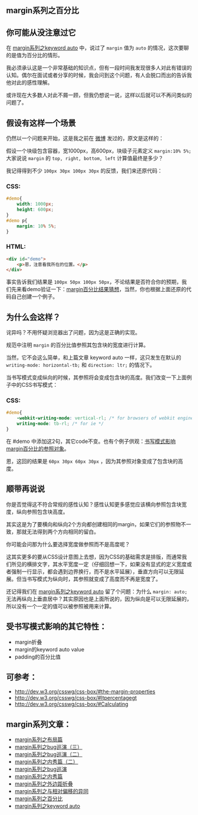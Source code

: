 ## margin系列之百分比

## 你可能从没注意过它

在 [margin系列之keyword auto](http://blog.doyoe.com/~posts/css/2013-11-29-margin%E7%B3%BB%E5%88%97%E4%B9%8Bkeyword%20auto.md) 中，说过了 `margin` 值为 `auto` 的情况，这次要聊的是值为百分比的情形。

我必须承认这是一个非常基础的知识点，但有一段时间我发现很多人对此有错误的认知。偶尔在面试或者分享的时候，我会问到这个问题，有人会脱口而出的告诉我他对此的感性理解。

或许现在大多数人对此不屑一顾，但我仍想说一说，这样以后就可以不再问类似的问题了。

## 假设有这样一个场景

仍然以一个问题来开始，这是我之前在 [微博](http://weibo.com/doyoe) 发过的，原文是这样的：

<!--more-->

假设一个块级包含容器，宽1000px，高600px，块级子元素定义 `margin:10% 5%;` 大家说说 `margin` 的 `top, right, bottom, left` 计算值最终是多少？

我记得得到不少 `100px 30px 100px 30px` 的反馈，我们来还原代码：

### CSS:

```css
#demo{
	width: 1000px;
	height: 600px;
}
#demo p{
	margin: 10% 5%;
}
```

### HTML:
```html
<div id="demo">
	<p>恩，注意看我所在的位置。</p>
</div>
```

事实告诉我们结果是 `100px 50px 100px 50px`，不论结果是否符合你的预期，我们先来看demo验证一下：[margin百分比结果猜想](//demo.doyoe.com/css/margin/percentage.htm)，当然，你也根据上面还原的代码自己创建一个例子。

## 为什么会这样？

诧异吗？不用怀疑浏览器出了问题，因为这是正确的实现。

规范中注明 `margin` 的百分比值参照其包含块的宽度进行计算。

当然，它不会这么简单，和上篇文章 keyword auto 一样，这只发生在默认的 `writing-mode: horizontal-tb;` 和 `direction: ltr;` 的情况下。

当书写模式变成纵向的时候，其参照将会变成包含块的高度。我们改变一下上面例子中的CSS书写模式：

### CSS:

```css
#demo{
	-webkit-writing-mode: vertical-rl; /* for browsers of webkit engine */
	writing-mode: tb-rl; /* for ie */
}
```

在 #demo 中添加这2句，其它code不变。也有个例子供观：[书写模式影响margin百分比的参照对象](//demo.doyoe.com/css/margin/percentage2.htm)。

恩，这回的结果是 `60px 30px 60px 30px` ，因为其参照对象变成了包含块的高度。

## 顺带再说说

你是否觉得这不符合常规的感性认知？感性认知更多感觉应该横向参照包含块宽度，纵向参照包含块高度。

其实这是为了要横向和纵向2个方向都创建相同的margin，如果它们的参照物不一致，那就无法得到两个方向相同的留白。

你可能会问那为什么要选择宽度做参照而不是高度呢？

这其实更多的要从CSS设计意图上去想，因为CSS的基础需求是排版，而通常我们所见的横排文字，其水平宽度一定（仔细回想一下，如果没有显式的定义宽度或者强制一行显示，都会遇到边界换行，而不是水平延展），垂直方向可以无限延展。但当书写模式为纵向时，其参照就变成了高度而不再是宽度了。

还记得我们在 [margin系列之keyword auto](http://blog.doyoe.com/~posts/css/2013-11-29-margin%E7%B3%BB%E5%88%97%E4%B9%8Bkeyword%20auto.md) 留了个问题：为什么 `margin: auto;` 无法再纵向上垂直居中？其实原因也是上面所说的，因为纵向是可以无限延展的，所以没有一个一定的值可以被参照被用来计算。

## 受书写模式影响的其它特性：

* margin折叠
* margin的keyword auto value
* padding的百分比值

## 可参考：

* http://dev.w3.org/csswg/css-box/#the-margin-properties
* http://dev.w3.org/csswg/css-box/#ltpercentagegt
* http://dev.w3.org/csswg/css-box/#Calculating

## margin系列文章：

* [margin系列之布局篇](http://blog.doyoe.com/~posts/css/2013-12-31-margin%E7%B3%BB%E5%88%97%E4%B9%8B%E5%B8%83%E5%B1%80%E7%AF%87.md)
* [margin系列之bug巡演（三）](http://blog.doyoe.com/~posts/css/2013-12-20-margin%E7%B3%BB%E5%88%97%E4%B9%8Bbug%E5%B7%A1%E6%BC%94%EF%BC%88%E4%B8%89%EF%BC%89.md)
* [margin系列之bug巡演（二）](http://blog.doyoe.com/~posts/css/2013-12-17-margin%E7%B3%BB%E5%88%97%E4%B9%8Bbug%E5%B7%A1%E6%BC%94%EF%BC%88%E4%BA%8C%EF%BC%89.md)
* [margin系列之内秀篇（二）](http://blog.doyoe.com/~posts/css/2013-12-14-margin%E7%B3%BB%E5%88%97%E4%B9%8B%E5%86%85%E7%A7%80%E7%AF%87%EF%BC%88%E4%BA%8C%EF%BC%89.md)
* [margin系列之bug巡演](http://blog.doyoe.com/~posts/css/2013-12-10-margin%E7%B3%BB%E5%88%97%E4%B9%8Bbug%E5%B7%A1%E6%BC%94.md)
* [margin系列之内秀篇](http://blog.doyoe.com/~posts/css/2013-12-06-margin%E7%B3%BB%E5%88%97%E4%B9%8B%E5%86%85%E7%A7%80%E7%AF%87.md)
* [margin系列之外边距折叠](http://blog.doyoe.com/~posts/css/2013-12-04-margin%E7%B3%BB%E5%88%97%E4%B9%8B%E5%A4%96%E8%BE%B9%E8%B7%9D%E6%8A%98%E5%8F%A0.md)
* [margin系列之与相对偏移的异同](http://blog.doyoe.com/~posts/css/2013-12-02-margin%E7%B3%BB%E5%88%97%E4%B9%8B%E4%B8%8E%E7%9B%B8%E5%AF%B9%E5%81%8F%E7%A7%BB%E7%9A%84%E5%BC%82%E5%90%8C.md)
* [margin系列之百分比](http://blog.doyoe.com/~posts/css/2013-11-30-margin%E7%B3%BB%E5%88%97%E4%B9%8B%E7%99%BE%E5%88%86%E6%AF%94.md)
* [margin系列之keyword auto](http://blog.doyoe.com/~posts/css/2013-11-29-margin%E7%B3%BB%E5%88%97%E4%B9%8Bkeyword%20auto.md)